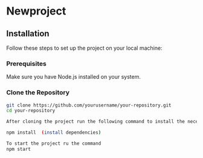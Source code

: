 # Newproject

## Installation

Follow these steps to set up the project on your local machine:

### Prerequisites

Make sure you have Node.js installed on your system.

### Clone the Repository

```bash
git clone https://github.com/yourusername/your-repository.git
cd your-repository

After cloning the project run the following command to install the necessary dependencies

npm install  (install dependencies)

To start the project ru the command
npm start

